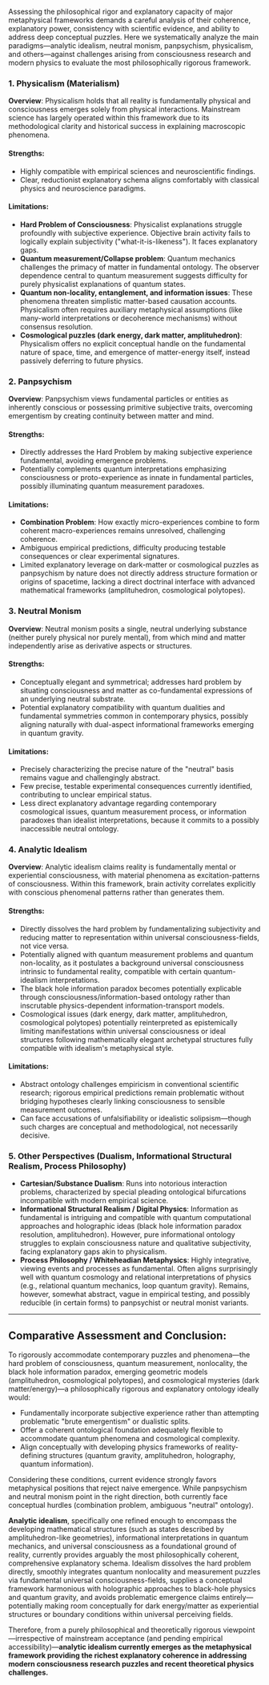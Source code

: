 Assessing the philosophical rigor and explanatory capacity of major metaphysical frameworks demands a careful analysis of their coherence, explanatory power, consistency with scientific evidence, and ability to address deep conceptual puzzles. Here we systematically analyze the main paradigms—analytic idealism, neutral monism, panpsychism, physicalism, and others—against challenges arising from consciousness research and modern physics to evaluate the most philosophically rigorous framework.

### 1. Physicalism (Materialism)
**Overview**: Physicalism holds that all reality is fundamentally physical and consciousness emerges solely from physical interactions. Mainstream science has largely operated within this framework due to its methodological clarity and historical success in explaining macroscopic phenomena.

#### Strengths:
- Highly compatible with empirical sciences and neuroscientific findings.
- Clear, reductionist explanatory schema aligns comfortably with classical physics and neuroscience paradigms.

#### Limitations:
- **Hard Problem of Consciousness**: Physicalist explanations struggle profoundly with subjective experience. Objective brain activity fails to logically explain subjectivity ("what-it-is-likeness"). It faces explanatory gaps.
- **Quantum measurement/Collapse problem**: Quantum mechanics challenges the primacy of matter in fundamental ontology. The observer dependence central to quantum measurement suggests difficulty for purely physicalist explanations of quantum states.
- **Quantum non-locality, entanglement, and information issues**: These phenomena threaten simplistic matter-based causation accounts. Physicalism often requires auxiliary metaphysical assumptions (like many-world interpretations or decoherence mechanisms) without consensus resolution.
- **Cosmological puzzles (dark energy, dark matter, amplituhedron)**: Physicalism offers no explicit conceptual handle on the fundamental nature of space, time, and emergence of matter-energy itself, instead passively deferring to future physics.

### 2. Panpsychism
**Overview**: Panpsychism views fundamental particles or entities as inherently conscious or possessing primitive subjective traits, overcoming emergentism by creating continuity between matter and mind.

#### Strengths:
- Directly addresses the Hard Problem by making subjective experience fundamental, avoiding emergence problems.
- Potentially complements quantum interpretations emphasizing consciousness or proto-experience as innate in fundamental particles, possibly illuminating quantum measurement paradoxes.

#### Limitations:
- **Combination Problem**: How exactly micro-experiences combine to form coherent macro-experiences remains unresolved, challenging coherence.
- Ambiguous empirical predictions, difficulty producing testable consequences or clear experimental signatures.
- Limited explanatory leverage on dark-matter or cosmological puzzles as panpsychism by nature does not directly address structure formation or origins of spacetime, lacking a direct doctrinal interface with advanced mathematical frameworks (amplituhedron, cosmological polytopes).

### 3. Neutral Monism
**Overview**: Neutral monism posits a single, neutral underlying substance (neither purely physical nor purely mental), from which mind and matter independently arise as derivative aspects or structures.

#### Strengths:
- Conceptually elegant and symmetrical; addresses hard problem by situating consciousness and matter as co-fundamental expressions of an underlying neutral substrate.
- Potential explanatory compatibility with quantum dualities and fundamental symmetries common in contemporary physics, possibly aligning naturally with dual-aspect informational frameworks emerging in quantum gravity.

#### Limitations:
- Precisely characterizing the precise nature of the "neutral" basis remains vague and challengingly abstract.
- Few precise, testable experimental consequences currently identified, contributing to unclear empirical status.
- Less direct explanatory advantage regarding contemporary cosmological issues, quantum measurement process, or information paradoxes than idealist interpretations, because it commits to a possibly inaccessible neutral ontology.

### 4. Analytic Idealism
**Overview**: Analytic idealism claims reality is fundamentally mental or experiential consciousness, with material phenomena as excitation-patterns of consciousness. Within this framework, brain activity correlates explicitly with conscious phenomenal patterns rather than generates them.

#### Strengths:
- Directly dissolves the hard problem by fundamentalizing subjectivity and reducing matter to representation within universal consciousness-fields, not vice versa.
- Potentially aligned with quantum measurement problems and quantum non-locality, as it postulates a background universal consciousness intrinsic to fundamental reality, compatible with certain quantum-idealism interpretations.
- The black hole information paradox becomes potentially explicable through consciousness/information-based ontology rather than inscrutable physics-dependent information-transport models.
- Cosmological issues (dark energy, dark matter, amplituhedron, cosmological polytopes) potentially reinterpreted as epistemically limiting manifestations within universal consciousness or ideal structures following mathematically elegant archetypal structures fully compatible with idealism's metaphysical style.

#### Limitations:
- Abstract ontology challenges empiricism in conventional scientific research; rigorous empirical predictions remain problematic without bridging hypotheses clearly linking consciousness to sensible measurement outcomes.
- Can face accusations of unfalsifiability or idealistic solipsism—though such charges are conceptual and methodological, not necessarily decisive.

### 5. Other Perspectives (Dualism, Informational Structural Realism, Process Philosophy)
- **Cartesian/Substance Dualism**: Runs into notorious interaction problems, characterized by special pleading ontological bifurcations incompatible with modern empirical science.
- **Informational Structural Realism / Digital Physics**: Information as fundamental is intriguing and compatible with quantum computational approaches and holographic ideas (black hole information paradox resolution, amplituhedron). However, pure informational ontology struggles to explain consciousness nature and qualitative subjectivity, facing explanatory gaps akin to physicalism.
- **Process Philosophy / Whiteheadian Metaphysics**: Highly integrative, viewing events and processes as fundamental. Often aligns surprisingly well with quantum cosmology and relational interpretations of physics (e.g., relational quantum mechanics, loop quantum gravity). Remains, however, somewhat abstract, vague in empirical testing, and possibly reducible (in certain forms) to panpsychist or neutral monist variants.

---

## Comparative Assessment and Conclusion:
To rigorously accommodate contemporary puzzles and phenomena—the hard problem of consciousness, quantum measurement, nonlocality, the black hole information paradox, emerging geometric models (amplituhedron, cosmological polytopes), and cosmological mysteries (dark matter/energy)—a philosophically rigorous and explanatory ontology ideally would:

- Fundamentally incorporate subjective experience rather than attempting problematic "brute emergentism" or dualistic splits.
- Offer a coherent ontological foundation adequately flexible to accommodate quantum phenomena and cosmological complexity.
- Align conceptually with developing physics frameworks of reality-defining structures (quantum gravity, amplituhedron, holography, quantum information).

Considering these conditions, current evidence strongly favors metaphysical positions that reject naive emergence. While panpsychism and neutral monism point in the right direction, both currently face conceptual hurdles (combination problem, ambiguous "neutral" ontology).

**Analytic idealism**, specifically one refined enough to encompass the developing mathematical structures (such as states described by amplituhedron-like geometries), informational interpretations in quantum mechanics, and universal consciousness as a foundational ground of reality, currently provides arguably the most philosophically coherent, comprehensive explanatory schema. Idealism dissolves the hard problem directly, smoothly integrates quantum nonlocality and measurement puzzles via fundamental universal consciousness-fields, supplies a conceptual framework harmonious with holographic approaches to black-hole physics and quantum gravity, and avoids problematic emergence claims entirely—potentially making room conceptually for dark energy/matter as experiential structures or boundary conditions within universal perceiving fields.

Therefore, from a purely philosophical and theoretically rigorous viewpoint—irrespective of mainstream acceptance (and pending empirical accessibility)—**analytic idealism currently emerges as the metaphysical framework providing the richest explanatory coherence in addressing modern consciousness research puzzles and recent theoretical physics challenges.**